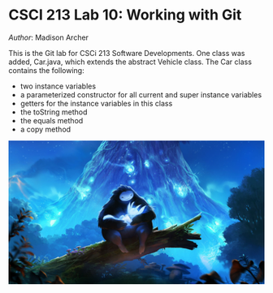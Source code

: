 # CSCI 213 Lab 10: Working with Git

_Author_: Madison Archer

This is the Git lab for CSCi 213 Software Developments. One class was added, Car.java,
which extends the abstract Vehicle class. The Car class contains the following:

* two instance variables
* a parameterized constructor for all current and super instance variables
* getters for the instance variables in this class
* the toString method
* the equals method
* a copy method

![My Image](Ori_Blind_Forest.jpg)
	


